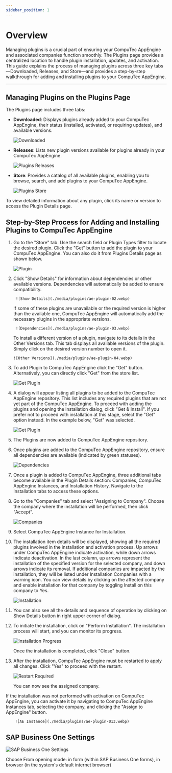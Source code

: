 ```yaml
---
sidebar_position: 1
---
```


# Overview

Managing plugins is a crucial part of ensuring your CompuTec AppEngine and associated companies function smoothly. The Plugins page provides a centralized location to handle plugin installation, updates, and activation. This guide explains the process of managing plugins across three key tabs—Downloaded, Releases, and Store—and provides a step-by-step walkthrough for adding and installing plugins to your CompuTec AppEngine.

---

## Managing Plugins on the Plugins Page

The Plugins page includes three tabs:

- **Downloaded**: Displays plugins already added to your CompuTec AppEngine, their status (installed, activated, or requiring updates), and available versions.

    ![Downloaded](./media/plugins/plugins-downloaded.webp)

- **Releases**: Lists new plugin versions available for plugins already in your CompuTec AppEngine.

    ![Plugins Releases](./media/plugins/plugins-releases.webp)

- **Store**: Provides a catalog of all available plugins, enabling you to browse, search, and add plugins to your CompuTec AppEngine.

    ![Plugins Store](./media/plugins/plugins-store.webp)

To view detailed information about any plugin, click its name or version to access the Plugin Details page.

## Step-by-Step Process for Adding and Installing Plugins to CompuTec AppEngine

1. Go to the "Store" tab. Use the search field or Plugin Types filter to locate the desired plugin.
Click the "Get" button to add the plugin to your CompuTec AppEngine. You can also do it from Plugins Details page as shown below.

    ![Plugin](./media/plugins/ae-plugin-01.webp)

2. Click "Show Details" for information about dependencies or other available versions. Dependencies will automatically be added to ensure compatibility.

        ![Show Details](./media/plugins/ae-plugin-02.webp)

    If some of these plugins are unavailable or the required version is higher than the available one, CompuTec AppEngine will automatically add the necessary plugins in the appropriate versions.

        ![Dependencies](./media/plugins/ae-plugin-03.webp)

    To install a different version of a plugin, navigate to its details in the Other Versions tab. This tab displays all available versions of the plugin. Simply click on the desired version number to open it.

       ![Other Versions](./media/plugins/ae-plugin-04.webp)

3. To add Plugin to CompuTec AppEngine click the "Get" button. Alternatively, you can directly click "Get" from the store list.

    ![Get Plugin](./media/plugins/ae-plugin-05.webp)

4. A dialog will appear listing all plugins to be added to the CompuTec AppEngine repository. This list includes any required plugins that are not yet part of the CompuTec AppEngine. To proceed with adding the plugins and opening the installation dialog, click "Get & Install". If you prefer not to proceed with installation at this stage, select the "Get" option instead. In the example below, "Get" was selected.

    ![Get Plugin](./media/plugins/ae-plugin-06.webp)

5. The Plugins are now added to CompuTec AppEngine repository.

6. Once plugins are added to the CompuTec AppEngine repository, ensure all dependencies are available (indicated by green statuses).

    ![Dependencies](./media/plugins/ae-plugin-07-01.webp)

7. Once a plugin is added to CompuTec AppEngine, three additional tabs become available in the Plugin Details section: Companies, CompuTec AppEngine Instances, and Installation History. Navigate to the Installation tabs to access these options.

8. Go to the "Companies" tab and select "Assigning to Company". Choose the company where the installation will be performed, then click "Accept".

    ![Companies](./media/plugins/plugins-co.webp)

9. Select CompuTec AppEngine Instance for Installation.

10. The installation item details will be displayed, showing all the required plugins involved in the installation and activation process. Up arrows under CompuTec AppEngine indicate activation, while down arrows indicate deactivation. In the last column, up arrows represent the installation of the specified version for the selected company, and down arrows indicate its removal. If additional companies are impacted by the installation, they will be listed under Installation Companies with a warning icon. You can view details by clicking on the affected company and enable installation for that company by toggling Install on this company to Yes.

    ![Installation](./media/plugins/ae-plugin-09.webp)

11. You can also see all the details and sequence of operation by clicking on Show Details button in right upper corner of dialog.

12. To initiate the installation, click on "Perform Installation". The installation process will start, and you can monitor its progress.

    ![Installation Progress](./media/plugins/ae-plugin-011.webp)

    Once the installation is completed, click "Close" button.

13. After the installation, CompuTec AppEngine must be restarted to apply all changes. Click "Yes" to proceed with the restart.

    ![Restart Required](./media/plugins/ae-plugin-012.webp)

    You can now see the assigned company.

If the installation was not performed with activation on CompuTec AppEngine, you can activate it by navigating to CompuTec AppEngine Instances tab, selecting the company, and clicking the "Assign to AppEngine" button.

        ![AE Instance](./media/plugins/ae-plugin-013.webp)

## SAP Business One Settings

![SAP Business One Settings](./media/plugins/ae-plugin-014.webp)

Choose From opening mode: in form (within SAP Business One forms), in browser (in the system's default internet browser)
